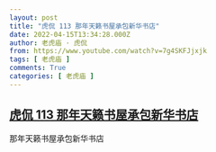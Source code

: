 ```yaml
---
layout: post
title: "虎侃 113 那年天籁书屋承包新华书店"
date: 2022-04-15T13:34:28.000Z
author: 老虎庙 · 虎侃
from: https://www.youtube.com/watch?v=7g4SKFJjxjk
tags: [ 老虎庙 ]
comments: True
categories: [ 老虎庙 ]
---
```

<!--1650029668000-->
[虎侃 113 那年天籁书屋承包新华书店](https://www.youtube.com/watch?v=7g4SKFJjxjk)
------

<div>
那年天籁书屋承包新华书店
</div>
